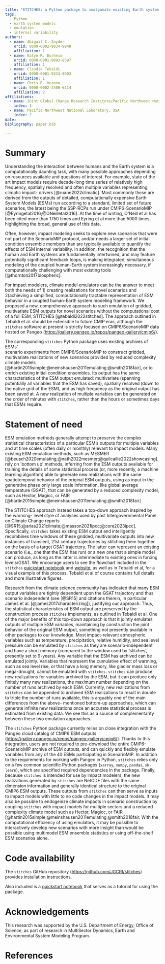 ```yaml
---
title: "STITCHES: a Python package to amalgamate existing Earth system model output into new scenario realizations"
tags:
  - Python
  - earth system models
  - emulation
  - internal variability
authors:
  - name: Abigail C. Snyder
    orcid: 0000-0002-9034-9948
    affiliation: 1
  - name: Kalyn R. Dorheim
    orcid: 0000-0001-8093-8397
    affiliation: 1
  - name: Claudia Tebaldi
    orcid: 0000-0001-9233-8903
    affiliation: 1
  - name: Chris R. Vernon
    orcid: 0000-0002-3406-6214
    affiliation: 2
affiliations: 
  - name: Joint Global Change Research Institute/Pacific Northwest National Laboratory, USA
    index: 1
  - name: Pacific Northwest National Laboratory, USA
    index: 2
date: 
bibliography: paper.bib

--- 
```


# Summary

Understanding the interaction between humans and the Earth system is a 
computationally daunting task, with many possible approaches depending on 
resources available and questions of interest. For example, state of the art 
impact models require decade-long time series of relatively high frequency, 
spatially resolved and often multiple variables representing climatic impact-
drivers [@ruane2022climatic]. Most commonly these are derived from the outputs 
of  detailed, computationally expensive Earth System Models (ESMs) run according 
to a standard, limited set of future scenarios, the latest being the SSP-RCPs 
run under CMIP6-ScenarioMIP [@Eyringetal2016;@ONeilletal2016]. At the time of 
writing, O'Neill et al has been cited more than 1750 times and Eyring et al 
more than 5000 times, highlighting the broad, general use of this data.


Often, however, impact modeling seeks to explore new scenarios that were not 
part of the ScenarioMIP protocol, and/or needs a larger set of initial condition
ensemble members than are typically available to quantify the effects of ESM 
internal variability. In addition, the recognition that the human and Earth 
systems are fundamentally intertwined, and may feature potentially
significant feedback loops, is making integrated, simultaneous modeling of 
the coupled human-Earth system increasingly necessary, if computationally 
challenging with most existing tools [@thornton2017biospheric]. 


For impact modelers, climate model emulators can be the answer to meet both 
the needs of 1) creating realizations for novel scenarios and 2)achieving a 
simplified, computationally tractable  representation of ESM behavior in a
coupled human-Earth system modeling framework.  We proposed a new, 
comprehensive approach to such emulation of gridded, multivariate ESM 
outputs for novel scenarios without the computational cost of a full ESM,
STITCHES [@tebaldi2022stitches]. The approach outlined in Tebaldi et al. should
be extensible to future CMIP eras, although the `stitches` software at present 
is strictly focused on CMIP6/ScenarioMIP data hosted on Pangeo 
(https://gallery.pangeo.io/repos/pangeo-gallery/cmip6/). 


The corresponding `stitches` Python package uses existing archives of ESMs’  
scenario experiments from CMIP6/ScenarioMIP to construct gridded, multivariate 
realizations of new scenarios provided by reduced complexity climate models 
[@hartin2015simple;@meinshausen2011emulating;@smith2018fair], or to 
enrich existing initial condition ensembles. Its output has the 
same characteristics of the ESM output emulated: multivariate (spanning 
potentially all variables that the ESM has saved), spatially resolved (down to 
the native grid of the ESM), and as high frequency as the original output has 
been saved at. A new realization of multiple variables can be generated on 
the order of minutes with `stitches`, rather than the hours or sometimes days
that ESMs require. 



# Statement of need

ESM emulation methods generally attempt to preserve the complex statistical
characteristics of a particular ESM’s outputs for multiple variables and at 
time scales (often daily or monthly) relevant to impact models. Many 
existing ESM emulation methods, such as MESMER 
[@beusch2020emulating;@nath2022mesmer;@quilcaille2022showcasing], rely 
on 'bottom up' methods, 
inferring from the ESM outputs available for training the details of some 
statistical process (or, more recently, a machine learning algorithm) able to
generate new realizations with the same spatiotemporal behavior of the original
ESM outputs, using as input in the generative phase only large scale information,
like global average temperature (GSAT), that can be generated by a reduced 
complexity model, such as Hector, Magicc, or FAIR
[@hartin2015simple;@meinshausen2011emulating;@smith2018fair]



The STITCHES approach instead takes a top-down approach inspired by the warming-
level style of analyses used by past Intergovernmental Panel on Climate Change 
reports [@SR15;@arias2021climate;@masson2021ipcc;@core2023ipcc]. Specifically,
`stitches` takes existing ESM output and intelligently recombines time windows 
of these gridded, multivariate outputs into new instances of transient, 21st 
century trajectories by stitching them together on the basis of a target GSAT 
trajectory. The latter can represent an existing scenario (i.e., one that the 
ESM has run) or a new one that a simple model can produce, as long as the latter 
is intermediate to existing ones in forcing levels/GSAT. We encourage users to 
see the flowchart included in the `stitches` 
[quickstart notebook](https://github.com/JGCRI/stitches/blob/main/notebooks/stitches-quickstart.ipynb) 
and [website](https://jgcri.github.io/stitches/), as well as in Tebaldi et al,
for a visual example of this process. Tebaldi et al of course contains full 
details and more illustrative figures.


Research from the climate science  community has indicated that many ESM output 
variables are tightly dependent upon the GSAT trajectory and thus scenario 
independent (see [@SR15] and citations therein, in particular James et al. 
[@james2017characterizing]), justifying our approach. Thus, the statistical 
characteristics of ESM output are preserved by the construction process `stitches` 
implements, as outlined in Tebaldi et al. One of the major benefits of this 
top-down approach is that it jointly emulates outputs of multiple ESM variables,
maintaining by construction the joint behavior of the original ESM output, 
something not presently available in other packages to our knowledge. Most 
impact-relevant atmospheric variables such as temperature, precipitation, relative 
humidity, and sea level pressure can be emulated by `stitches` as they are 
scenario-independent and have a short memory (compared to the window used by 
‘stitches’, presently set to 9-years). Any variable that the ESM has archived can 
be emulated jointly. Variables that represent the cumulative effect of warming, 
such as sea level rise, or that have a long memory, like glacier mass loss or 
mega-drought, cannot be emulated with `stitches`. `stitches` can produce new 
realizations for variables archived by the ESM, but it can produce only finitely 
many new realizations, the maximum  number depending on the number of runs 
archived by each ESM. Currently, new realizations from `stitches` can be 
appended to archived ESM realizations to result in  double to triple the number
of runs available, this is arguably one of the main differences from the above-
mentioned bottom-up approaches, which can generate infinite new realizations 
once an accurate statistical process is estimated from existing data. We see 
this as a source of complementarity between these two emulation approaches.

The `stitches` Python package currently relies on close integration with the
Pangeo cloud catalog of CMIP6 ESM outputs 
(https://gallery.pangeo.io/repos/pangeo-gallery/cmip6/). Thanks to this 
integration, users are not required to pre-download the entire 
CMIP6-ScenarioMIP archive of ESM outputs, and can quickly and flexibly 
emulate variables from any of the 40 ESMs participating in ScenarioMIP. 
In addition to the requirements for working with Pangeo in Python, `stitches`
relies only on a few common scientific Python packages (`xarray`, `numpy`, 
`pandas`, `sk-learn`), which are specified required dependencies in the package. 
Finally, because `stitches` is intended for use by  impact modelers, the new 
realizations generated by `stitches` are NetCDF files with the same dimension 
information and generally identical structure to the original CMIP6 ESM outputs.
These outputs from `stitches` can then serve as inputs to impact models with 
little to no code changes in the impact models. It may also be possible to 
endogenize climate impacts in scenario construction by coupling `stitches` 
with impact models for multiple sectors and a reduced complexity climate model 
such as Hector, Magicc, or FAIR 
[@hartin2015simple;@meinshausen2011emulating;@smith2018fair. With the 
computational efficiency of using emulators,
it may be possible to interactively develop new scenarios with more insight than
would be possible using multimodel ESM ensemble statistics or using off-the-shelf
ESM scenarios alone.



# Code availability 
The `stitches` GitHub repository (https://github.com/JGCRI/stitches) provides 
installation instructions. 

Also included is a [quickstart notebook](https://github.com/JGCRI/stitches/blob/main/notebooks/stitches-quickstart.ipynb) that serves as a tutorial for using the package.


# Acknowledgements

This research was supported by the U.S. Department of Energy, Office of Science, as part of research in MultiSector Dynamics, Earth and Environmental System Modeling Program.

# References